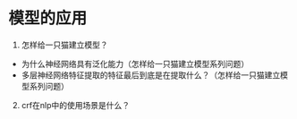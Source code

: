 # 模型的应用

1. 怎样给一只猫建立模型？
+ 为什么神经网络具有泛化能力（怎样给一只猫建立模型系列问题）
+ 多层神经网络特征提取的特征最后到底是在提取什么？（怎样给一只猫建立模型系列问题）

2. crf在nlp中的使用场景是什么？
